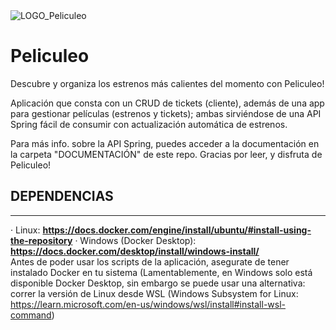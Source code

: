 <img src="https://i.imgur.com/vzOycZh.png" alt="LOGO_Peliculeo"/>

# Peliculeo
Descubre y organiza los estrenos más calientes del momento con Peliculeo!

Aplicación que consta con un CRUD de tickets (cliente), además de una app para gestionar películas (estrenos y tickets); ambas sirviéndose de una API Spring fácil de consumir con actualización automática de estrenos.

Para más info. sobre la API Spring, puedes acceder a la documentación en la carpeta "DOCUMENTACIÓN" de este repo.
Gracias por leer, y disfruta de Peliculeo!

## DEPENDENCIAS
---

· Linux: <b>https://docs.docker.com/engine/install/ubuntu/#install-using-the-repository</b>
· Windows (Docker Desktop): <b>https://docs.docker.com/desktop/install/windows-install/</b>
<br>
Antes de poder usar los scripts de la aplicación, asegurate de tener instalado Docker en tu sistema
(Lamentablemente, en Windows solo está disponible Docker Desktop, sin embargo se puede usar una
alternativa: correr la versión de Linux desde WSL (Windows Subsystem for Linux: https://learn.microsoft.com/en-us/windows/wsl/install#install-wsl-command)
